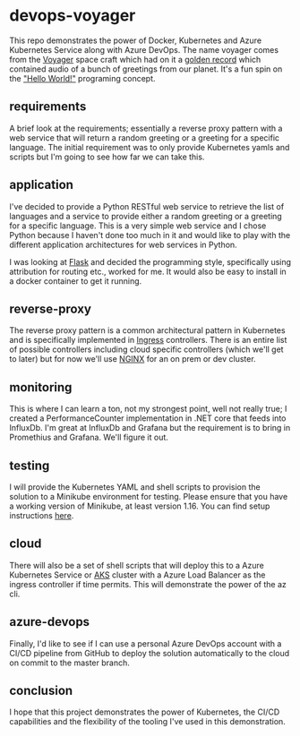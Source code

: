 # devops-voyager

This repo demonstrates the power of Docker, Kubernetes and Azure Kubernetes Service along with Azure DevOps. The name voyager comes from the [Voyager](https://en.wikipedia.org/wiki/Voyager_program) space craft which had on it a [golden record](https://en.wikipedia.org/wiki/Voyager_Golden_Record) which contained audio of a bunch of greetings from our planet. It's a fun spin on the ["Hello World!"](https://en.wikipedia.org/wiki/%22Hello,_World!%22_program) programing concept.

## requirements

A brief look at the requirements; essentially a reverse proxy pattern with a web service that will return a random greeting or a greeting for a specific language. The initial requirement was to only provide Kubernetes yamls and scripts but I'm going to see how far we can take this.

## application

I've decided to provide a Python RESTful web service to retrieve the list of languages and a service to provide either a random greeting or a greeting for a specific language. This is a very simple web service and I chose Python because I haven't done too much in it and would like to play with the different application architectures for web services in Python.

I was looking at [Flask](http://flask.palletsprojects.com/en/1.1.x/) and decided the programming style, specifically using attribution for routing etc., worked for me. It would also be easy to install in a docker container to get it running.

## reverse-proxy

The reverse proxy pattern is a common architectural pattern in Kubernetes and is specifically implemented in [Ingress](https://kubernetes.io/docs/concepts/services-networking/ingress-controllers/) controllers. There is an entire list of possible controllers including cloud specific controllers (which we'll get to later) but for now we'll use [NGINX](https://www.nginx.com/) for an on prem or dev cluster.

## monitoring

This is where I can learn a ton, not my strongest point, well not really true; I created a PerformanceCounter implementation in .NET core that feeds into InfluxDb. I'm great at InfluxDb and Grafana but the requirement is to bring in Promethius and Grafana. We'll figure it out.

## testing

I will provide the Kubernetes YAML and shell scripts to provision the solution to a Minikube environment for testing. Please ensure that you have a working version of Minikube, at least version 1.16. You can find setup instructions [here](https://kubernetes.io/docs/tasks/tools/install-minikube/).

## cloud

There will also be a set of shell scripts that will deploy this to a Azure Kubernetes Service or [AKS](https://docs.microsoft.com/en-us/azure/aks/) cluster with a Azure Load Balancer as the ingress controller if time permits. This will demonstrate the power of the az cli.

## azure-devops

Finally, I'd like to see if I can use a personal Azure DevOps account with a CI/CD pipeline from GitHub to deploy the solution automatically to the cloud on commit to the master branch.

## conclusion

I hope that this project demonstrates the power of Kubernetes, the CI/CD capabilities and the flexibility of the tooling I've used in this demonstration.
